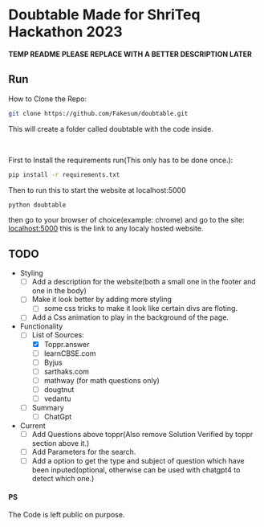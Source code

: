# Doubtable Made for ShriTeq Hackathon 2023 

**TEMP README PLEASE REPLACE WITH A BETTER DESCRIPTION LATER**

## Run

How to Clone the Repo:
```bash
git clone https://github.com/Fakesum/doubtable.git
```
This will create a folder called doubtable with the code inside.

<br>

First to Install the requirements run(This only has to be done once.):
```bash
pip install -r requirements.txt
```

Then to run this to start the website at localhost:5000

```bash
python doubtable
```

then go to your browser of choice(example: chrome) and go to the site: [localhost:5000](http://localhost:5000)
this is the link to any localy hosted website.

## TODO

* Styling
    - [ ] Add a description for the website(both a small one in the footer and one in the body)
    - [ ] Make it look better by adding more styling
        - [ ] some css tricks to make it look like certain divs are floting.
    - [ ] Add a Css animation to play in the background of the page.
* Functionality
    - [ ] List of Sources:
        - [x] Toppr.answer
        - [ ] learnCBSE.com
        - [ ] Byjus
        - [ ] sarthaks.com
        - [ ] mathway (for math questions only)
        - [ ] dougtnut
        - [ ] vedantu
    - [ ] Summary
        - [ ] ChatGpt
* Current
    - [ ] Add Questions above toppr(Also remove Solution Verified by toppr section above it.)
    - [ ] Add Parameters for the search.
    - [ ] Add a option to get the type and subject of question which have been inputed(optional, otherwise can be used with chatgpt4 to detect which one.)

#### PS
The Code is left public on purpose.